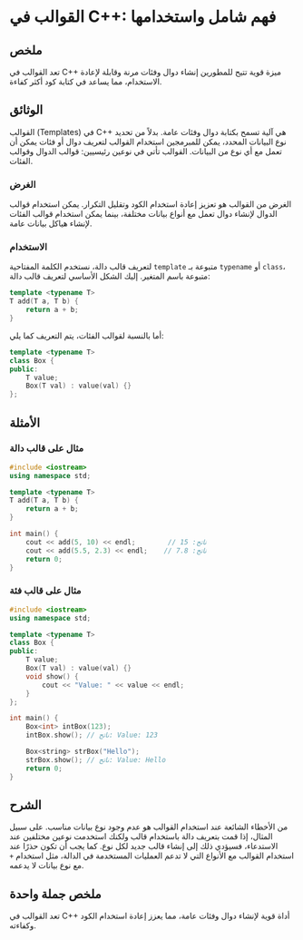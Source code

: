<!--
Meta Description: # القوالب في C++: فهم شامل واستخدامها ## ملخص تعد القوالب في C++ ميزة قوية تتيح للمطورين إنشاء دوال وفئات مرنة وقابلة لإعادة الاستخدام، مما يساعد في ك...
Meta Keywords: القوالب, استخدام, value, قالب, box
-->

# القوالب في C++: فهم شامل واستخدامها

## ملخص
تعد القوالب في C++ ميزة قوية تتيح للمطورين إنشاء دوال وفئات مرنة وقابلة لإعادة الاستخدام، مما يساعد في كتابة كود أكثر كفاءة.

## الوثائق
القوالب (Templates) في C++ هي آلية تسمح بكتابة دوال وفئات عامة. بدلاً من تحديد نوع البيانات المحدد، يمكن للمبرمجين استخدام القوالب لتعريف دوال أو فئات يمكن أن تعمل مع أي نوع من البيانات. القوالب تأتي في نوعين رئيسيين: قوالب الدوال وقوالب الفئات.

### الغرض
الغرض من القوالب هو تعزيز إعادة استخدام الكود وتقليل التكرار. يمكن استخدام قوالب الدوال لإنشاء دوال تعمل مع أنواع بيانات مختلفة، بينما يمكن استخدام قوالب الفئات لإنشاء هياكل بيانات عامة.

### الاستخدام
لتعريف قالب دالة، نستخدم الكلمة المفتاحية `template` متبوعة بـ `typename` أو `class`، متبوعة باسم المتغير. إليك الشكل الأساسي لتعريف قالب دالة:

```cpp
template <typename T>
T add(T a, T b) {
    return a + b;
}
```

أما بالنسبة لقوالب الفئات، يتم التعريف كما يلي:

```cpp
template <typename T>
class Box {
public:
    T value;
    Box(T val) : value(val) {}
};
```

## الأمثلة
### مثال على قالب دالة
```cpp
#include <iostream>
using namespace std;

template <typename T>
T add(T a, T b) {
    return a + b;
}

int main() {
    cout << add(5, 10) << endl;        // ناتج: 15
    cout << add(5.5, 2.3) << endl;    // ناتج: 7.8
    return 0;
}
```

### مثال على قالب فئة
```cpp
#include <iostream>
using namespace std;

template <typename T>
class Box {
public:
    T value;
    Box(T val) : value(val) {}
    void show() {
        cout << "Value: " << value << endl;
    }
};

int main() {
    Box<int> intBox(123);
    intBox.show(); // ناتج: Value: 123

    Box<string> strBox("Hello");
    strBox.show(); // ناتج: Value: Hello
    return 0;
}
```

## الشرح
من الأخطاء الشائعة عند استخدام القوالب هو عدم وجود نوع بيانات مناسب. على سبيل المثال، إذا قمت بتعريف دالة باستخدام قالب ولكنك استخدمت نوعين مختلفين عند الاستدعاء، فسيؤدي ذلك إلى إنشاء قالب جديد لكل نوع. كما يجب أن تكون حذرًا عند استخدام القوالب مع الأنواع التي لا تدعم العمليات المستخدمة في الدالة، مثل استخدام `+` مع نوع بيانات لا يدعمه.

## ملخص جملة واحدة
تعد القوالب في C++ أداة قوية لإنشاء دوال وفئات عامة، مما يعزز إعادة استخدام الكود وكفاءته.